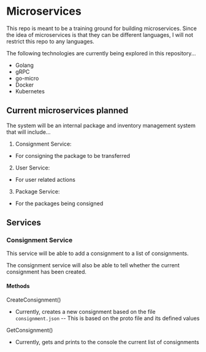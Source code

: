 # Microservices

This repo is meant to be a training ground for building microservices. Since the idea of microservices is that they can be different languages, I will not restrict this repo to any languages.

The following technologies are currently being explored in this repository...

- Golang
- gRPC
- go-micro
- Docker
- Kubernetes

## Current microservices planned

The system will be an internal package and inventory management system that will include...

1. Consignment Service: 
- For consigning the package to be transferred
2. User Service:
- For user related actions
3. Package Service:
- For the packages being consigned

## Services

### Consignment Service

This service will be able to add a consignment to a list of consignments.

The consignment service will also be able to tell whether the current consignment has been created.

#### Methods

CreateConsignment()
- Currently, creates a new consignment based on the file `consignment.json`
-- This is based on the proto file and its defined values

GetConsignment()
- Currently, gets and prints to the console the current list of consignments